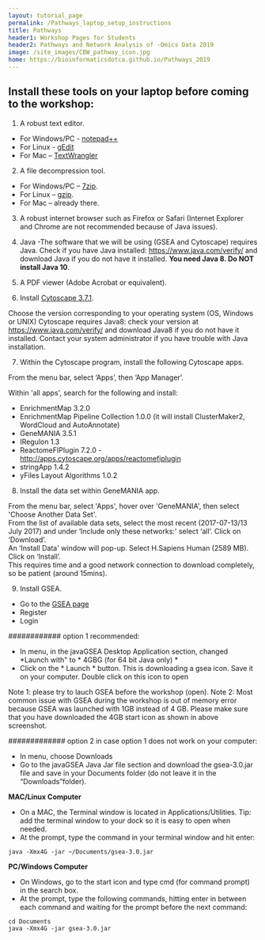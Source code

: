 ```yaml
---
layout: tutorial_page
permalink: /Pathways_laptop_setup_instructions
title: Pathways
header1: Workshop Pages for Students
header2: Pathways and Network Analysis of -Omics Data 2019
image: /site_images/CBW_pathway_icon.jpg
home: https://bioinformaticsdotca.github.io/Pathways_2019
---
```


## Install these tools on your laptop before coming to the workshop:

1) A robust text editor.   

* For Windows/PC - [notepad++](http://notepad-plus-plus.org/)  
* For Linux - [gEdit](http://projects.gnome.org/gedit/)  
* For Mac – [TextWrangler](http://www.barebones.com/products/textwrangler/download.html)

2) A file decompression tool.  

* For Windows/PC – [7zip](http://www.7-zip.org/).  
* For Linux – [gzip](http://www.gzip.org).   
* For Mac – already there.

3) A robust internet browser such as Firefox or Safari (Internet Explorer and Chrome are not recommended because of Java issues).

4) Java -The software that we will be using (GSEA and Cytoscape) requires Java. Check if you have Java installed: https://www.java.com/verify/ and download Java if you do not have it installed. **You need Java 8. Do NOT install Java 10**.

5) A PDF viewer (Adobe Acrobat or equivalent).

6) Install [Cytoscape 3.7.1](https://cytoscape.org/download-platforms.html).  

Choose the version corresponding to your operating system (OS, Windows or UNIX) 
Cytoscape requires Java8: check your version at  https://www.java.com/verify/ and download Java8 if you do not have it installed. Contact your system administrator if you have trouble with Java installation. 

7) Within the Cytoscape program, install the following Cytoscape apps.  

From the menu bar, select ‘Apps’, then ‘App Manager’.
 
Within 'all apps', search for the following and install:  

 * EnrichmentMap 3.2.0
 * EnrichmentMap Pipeline Collection 1.0.0 (it will install ClusterMaker2, WordCloud and AutoAnnotate) 
 * GeneMANIA 3.5.1
 * IRegulon  1.3
 * ReactomeFIPlugin 7.2.0 - http://apps.cytoscape.org/apps/reactomefiplugin  
 * stringApp 1.4.2
 * yFiles Layout Algorithms	1.0.2	
 
 
8) Install the data set within GeneMANIA app.

From the menu bar, select 'Apps', hover over 'GeneMANIA', then select 'Choose Another Data Set'.  
From the list of available data sets, select the most recent (2017-07-13/13 July 2017) and under ‘Include only these networks:' select ‘all’. Click on ‘Download’.  
An ‘Install Data' window will pop-up. Select H.Sapiens Human (2589 MB). Click on ‘Install’.  
This requires time and a good network connection to download completely, so be patient (around 15mins).  

  
9) Install GSEA.  

 * Go to the [GSEA page](http://www.broadinstitute.org/gsea/index.jsp)    
 * Register  
 * Login  
 
 ############ option 1 recommended:
 
 * In menu, in the javaGSEA Desktop Application section, changed *Launch with" to * 4GBG (for 64 bit Java only) *  
 * Click on the * Launch * button. This is downloading a gsea icon. Save it on your computer. Double click on this icon to 
 open 
 
 Note 1: please try to lauch GSEA before the workshop (open).
 Note 2: Most common issue with GSEA during the workshop is out of memory error because GSEA was launched with 1GB instead of 4 GB. Please make sure that you have downloaded the 4GB start icon as shown in above screenshot.
 
 

 ############# option 2 in case option 1 does not work on your computer:
 
 * In menu, choose Downloads 
 * Go to the javaGSEA Java Jar file section and download the gsea-3.0.jar file and save in your Documents folder (do not leave it in the “Downloads”folder).  
 
**MAC/Linux Computer** 

* On a MAC, the Terminal window is located in Applications/Utilities. Tip: add the terminal window to your dock so it is easy to open when needed.  
* At the prompt, type the command in your terminal window and hit enter:

```
java -Xmx4G -jar ~/Documents/gsea-3.0.jar
```

**PC/Windows Computer** 

* On Windows, go to the start icon and type cmd (for command prompt) in the search box.  
* At the prompt, type the following commands, hitting enter in between each command and waiting for the prompt before the next command:

```
cd Documents
java -Xmx4G -jar gsea-3.0.jar
```
